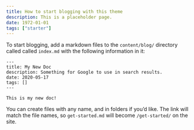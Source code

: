 ```yaml
---
title: How to start blogging with this theme
description: This is a placeholder page.
date: 1972-01-01
tags: ["starter"]
---
```


To start blogging, add a markdown files to the `content/blog/` directory called called `index.md` with the following information in it:

```
---
title: My New Doc
description: Something for Google to use in search results.
date: 2020-05-17
tags: []
---

This is my new doc!
```

You can create files with any name, and in folders if you’d like. The link will match the file names, so `get-started.md` will become `/get-started/` on the site.